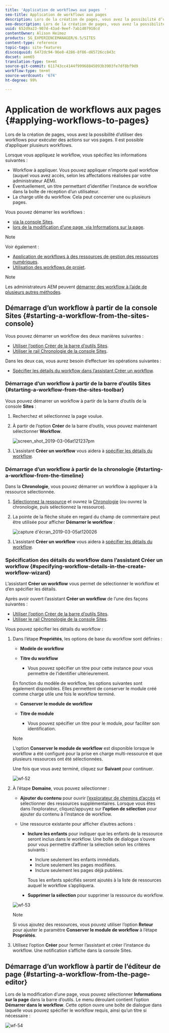 ```yaml
---
title: 'Application de workflows aux pages  '
seo-title: Application de workflows aux pages
description: Lors de la création de pages, vous avez la possibilité d’utiliser des workflows pour exécuter des actions sur vos pages. Il est possible d’appliquer plusieurs workflows.
seo-description: Lors de la création de pages, vous avez la possibilité d’utiliser des workflows pour exécuter des actions sur vos pages. Il est possible d’appliquer plusieurs workflows.
uuid: 652d9a23-907d-43ad-9eef-7ab1d07918cd
contentOwner: Alison Heimoz
products: SG_EXPERIENCEMANAGER/6.5/SITES
content-type: reference
topic-tags: site-features
discoiquuid: 6472dc94-96e0-4286-8f86-d85726cc843c
docset: aem65
translation-type: tm+mt
source-git-commit: 611743cc4144f99968845093b3903fe7df8bf9d9
workflow-type: tm+mt
source-wordcount: '674'
ht-degree: 99%

---
```



# Application de workflows aux pages  {#applying-workflows-to-pages}

Lors de la création de pages, vous avez la possibilité d’utiliser des workflows pour exécuter des actions sur vos pages. Il est possible d’appliquer plusieurs workflows.

Lorsque vous appliquez le workflow, vous spécifiez les informations suivantes :

* Workflow à appliquer.
Vous pouvez appliquer n’importe quel workflow (auquel vous avez accès, selon les affectations réalisées par votre administrateur AEM).
* Éventuellement, un titre permettant d’identifier l’instance de workflow dans la boîte de réception d’un utilisateur.
* La charge utile du workflow. Cela peut concerner une ou plusieurs pages.

Vous pouvez démarrer les workflows :

* [via la console Sites](#starting-a-workflow-from-the-sites-console).
* [lors de la modification d’une page, via Informations sur la page](#starting-a-workflow-from-the-page-editor).

>[!NOTE]
>
>Voir également :
>
>* [Application de workflows à des ressources de gestion des ressources numériques](/help/assets/assets-workflow.md).
>* [Utilisation des workflows de projet](/help/sites-authoring/projects-with-workflows.md).

>



>[!NOTE]
>
>Les administrateurs AEM peuvent [démarrer des workflow à l’aide de plusieurs autres méthodes](/help/sites-administering/workflows-starting.md).

## Démarrage d’un workflow à partir de la console Sites {#starting-a-workflow-from-the-sites-console}

Vous pouvez démarrer un workflow des deux manières suivantes :

* [Utiliser l’option Créer de la barre d’outils Sites](#starting-a-workflow-from-the-sites-toolbar).
* [Utiliser le rail Chronologie de la console Sites](#starting-a-workflow-from-the-timeline).

Dans les deux cas, vous aurez besoin d’effectuer les opérations suivantes :

* [Spécifier les détails du workflow dans l’assistant Créer un workflow](#specifying-workflow-details-in-the-create-workflow-wizard).

### Démarrage d’un workflow à partir de la barre d’outils Sites   {#starting-a-workflow-from-the-sites-toolbar}

Vous pouvez démarrer un workflow à partir de la barre d’outils de la console **Sites** :

1. Recherchez et sélectionnez la page voulue.

1. À partir de l’option **Créer** de la barre d’outils, vous pouvez maintenant sélectionner **Workflow**.

   ![screen_shot_2019-03-06at121237pm](assets/screen_shot_2019-03-06at121237pm.png)

1. L’assistant **Créer un workflow** vous aidera à [spécifier les détails du workflow](#specifying-workflow-details-in-the-create-workflow-wizard).

### Démarrage d’un workflow à partir de la chronologie   {#starting-a-workflow-from-the-timeline}

Dans la **Chronologie**, vous pouvez démarrer un workflow à appliquer à la ressource sélectionnée.

1. [Sélectionnez la ressource](/help/sites-authoring/basic-handling.md#viewingandselectingyourresources) et ouvrez la [Chronologie](/help/sites-authoring/basic-handling.md#timeline) (ou ouvrez la chronologie, puis sélectionnez la ressource).
1. La pointe de la flèche située en regard du champ de commentaire peut être utilisée pour afficher **Démarrer le workflow** :

   ![capture d&#39;écran_2019-03-05at120026](assets/screen-shot_2019-03-05at120026.png)

1. L’assistant **Créer un workflow** vous aidera à [spécifier les détails du workflow](#specifying-workflow-details-in-the-create-workflow-wizard).

### Spécification des détails du workflow dans l’assistant Créer un workflow   {#specifying-workflow-details-in-the-create-workflow-wizard}

L’assistant **Créer un workflow** vous permet de sélectionner le workflow et d’en spécifier les détails.

Après avoir ouvert l’assistant **Créer un workflow** de l’une des façons suivantes :

* [Utiliser l’option Créer de la barre d’outils Sites](#starting-a-workflow-from-the-sites-toolbar).
* [Utiliser le rail Chronologie de la console Sites](#starting-a-workflow-from-the-timeline).

Vous pouvez spécifier les détails du workflow :

1. Dans l’étape **Propriétés**, les options de base du workflow sont définies :

   * **Modèle de workflow**
   * **Titre du workflow**

      * Vous pouvez spécifier un titre pour cette instance pour vous permettre de l’identifier ultérieurement.

   En fonction du modèle de workflow, les options suivantes sont également disponibles. Elles permettent de conserver le module créé comme charge utile une fois le workflow terminé.

   * **Conserver le module de workflow**
   * **Titre de module**

      * Vous pouvez spécifier un titre pour le module, pour faciliter son identification.
   >[!NOTE]
   >
   >L’option **Conserver le module de workflow** est disponible lorsque le workflow a été configuré pour la prise en charge multi-ressource et que plusieurs ressources ont été sélectionnées.[](/help/sites-developing/workflows-models.md#configuring-a-workflow-for-multi-resource-support)

   Une fois que vous avez terminé, cliquez sur **Suivant** pour continuer.

   ![wf-52](assets/wf-52.png)

1. À l’étape **Domaine**, vous pouvez sélectionner :

   * **Ajouter du contenu** pour ouvrir [l’explorateur de chemins d’accès](/help/sites-authoring/author-environment-tools.md#path-browser) et sélectionner des ressources supplémentaires. Lorsque vous êtes dans l’explorateur, cliquez/appuyez sur **l’option de sélection** pour ajouter du contenu à l’instance de workflow.

   * Une ressource existante pour afficher d’autres actions :

      * **Inclure les enfants** pour indiquer que les enfants de la ressource seront inclus dans le workflow.
 Une boîte de dialogue s’ouvre pour vous permettre d’affiner la sélection selon les critères suivants :

         * Inclure seulement les enfants immédiats.
         * Inclure seulement les pages modifiées.
         * Inclure seulement les pages déjà publiées.

         Tous les enfants spécifiés seront ajoutés à la liste de ressources auquel le workflow s’appliquera.

      * **Supprimer la sélection** pour supprimer la ressource du workflow.

   ![wf-53](assets/wf-53.png)

   >[!NOTE]
   >
   >Si vous ajoutez des ressources, vous pouvez utiliser l’option **Retour** pour ajuster le paramètre **Conserver le module de workflow** à l’étape **Propriétés**.

1. Utilisez l’option **Créer** pour fermer l’assistant et créer l’instance du workflow. Une notification s’affiche dans la console Sites.

## Démarrage d’un workflow à partir de l’éditeur de page   {#starting-a-workflow-from-the-page-editor}

Lors de la modification d’une page, vous pouvez sélectionner **Informations sur la page** dans la barre d’outils. Le menu déroulant contient l’option **Démarrer dans le workflow**. Cette option ouvre une boîte de dialogue dans laquelle vous pouvez spécifier le workflow requis, ainsi qu’un titre si nécessaire :

![wf-54](assets/wf-54.png)
